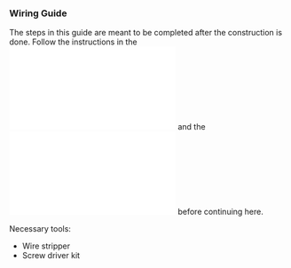 ### Wiring Guide

The steps in this guide are meant to be completed after the construction is done. Follow the instructions in the ![Construction Guide markdown file](hardware/construction_guide.md) and the ![Soldering Guide markdown file](hardware/soldering_guide.md) before continuing here.

Necessary tools:
- Wire stripper
- Screw driver kit

